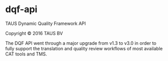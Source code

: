 # dqf-api
TAUS Dynamic Quality Framework API

Copyright © 2016 TAUS BV


The DQF API went through a major upgrade from v1.3 to v3.0 in order to fully support the translation and quality review workflows of most available CAT tools and TMS.
